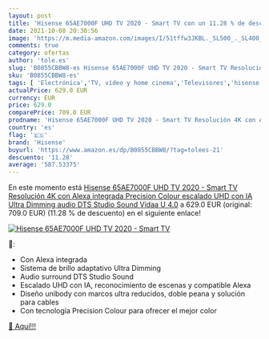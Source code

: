 ```yaml
---
layout: post
title: 'Hisense 65AE7000F UHD TV 2020 - Smart TV con un 11.28 % de descuento'
date: 2021-10-08 20:30:56
image: 'https://m.media-amazon.com/images/I/51tffw3JKBL._SL500_._SL400_.jpg'
comments: true
category: ofertas
author: 'tole.es'
slug: 'B0855CBBW8-es Hisense 65AE7000F UHD TV 2020 - Smart TV Resolución 4K con...'
sku: 'B0855CBBW8-es'
tags: [ 'Electrónica','TV, vídeo y home cinema','Televisores','hisense','smart','tv', ]
actualPrice: 629.0 EUR
currency: EUR
price: 629.0
comparePrice: 709.0 EUR
prodname: 'Hisense 65AE7000F UHD TV 2020 - Smart TV Resolución 4K con Alexa integrada  Precision Colour  escalado UHD con IA  Ultra Dimming  audio DTS Studio Sound  Vidaa U 4.0'
country: 'es'
flag: '🇪🇸'
brand: 'Hisense'
buyurl: 'https://www.amazon.es/dp/B0855CBBW8/?tag=tolees-21'
descuento: '11.28'
average: '587.53375'
---
```


En este momento está [Hisense 65AE7000F UHD TV 2020 - Smart TV Resolución 4K con Alexa integrada  Precision Colour  escalado UHD con IA  Ultra Dimming  audio DTS Studio Sound  Vidaa U 4.0](https://www.amazon.es/dp/B0855CBBW8/?tag=tolees-21) a 629.0 EUR (original: 709.0 EUR) (11.28 %  de descuento) en el siguiente enlace!

[![Hisense 65AE7000F UHD TV 2020 - Smart TV](https://m.media-amazon.com/images/I/51tffw3JKBL._SL500_._SL400_.jpg)](https://www.amazon.es/dp/B0855CBBW8/?tag=tolees-21)

🔎:

- Con Alexa integrada
- Sistema de brillo adaptativo Ultra Dimming
- Audio surround DTS Studio Sound
- Escalado UHD con IA, reconocimiento de escenas y compatible Alexa
- Diseño unibody con marcos ultra reducidos, doble peana y solución para cables
- Con tecnología Precision Colour para ofrecer el mejor color

[🛒 Aquí!!!](https://www.amazon.es/dp/B0855CBBW8/?tag=tolees-21)
